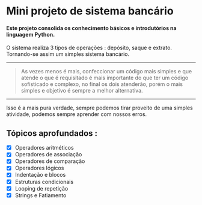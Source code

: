 # Mini projeto de sistema bancário


#### Este projeto consolida os conhecimento básicos e introdutórios na linguagem Python.
O sistema realiza 3 tipos de operações : depósito, saque e extrato. Tornando-se assim um simples sistema bancário.

----------------

> As vezes menos é mais, confeccionar um código mais simples e que atende o que é requisitado é mais importante do que ter um código sofisticado e complexo, no final os dois atenderão, porém o mais simples e objetivo é sempre a melhor alternativa.
----
 Isso é a mais pura verdade, sempre podemos tirar proveito de uma simples atividade, podemos sempre aprender com nossos erros.

## Tópicos aprofundados :
- [x] Operadores aritméticos
- [x] Operadores de associação
- [x] Operadores de comparação
- [x] Operadores lógicos
- [x] Indentação e blocos
- [x] Estruturas condicionais
- [x] Looping de repetição
- [x] Strings e Fatiamento
